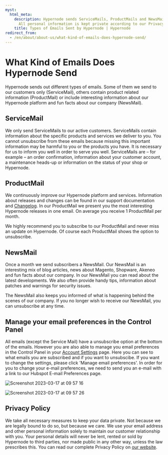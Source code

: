 ```yaml
---
myst:
  html_meta:
    description: Hypernode sends ServiceMails, ProductMails and NewsMails to customers.
      All personal information is kept private according to our Privacy Policy.
    title: Types of Emails Sent by Hypernode | Hypernode
redirect_from:
  - /en/about/about-us/what-kind-of-emails-does-hypernode-send/
---
```


<!-- source: https://support.hypernode.com/en/about/about-us/what-kind-of-emails-does-hypernode-send/ -->

# What Kind of Emails Does Hypernode Send

Hypernode sends out different types of emails. Some of them we send to our customers only (ServiceMail), others contain product related information (ProductMail) or include interesting information about our Hypernode platform and fun facts about our company (NewsMail).

## ServiceMail

We only send ServiceMails to our active customers. ServiceMails contain information about the specific products and services we deliver to you. You cannot unsubscribe from these emails because missing this important information may be harmful to you or the products you have. It is necessary for us to inform you well in order to serve you well. ServiceMails are – for example – an order confirmation, information about your customer account, a maintenance heads-up or information on the status of your shop or Hypernode.

## ProductMail

We continuously improve our Hypernode platform and services. Information about releases and changes can be found in our support documentation and [Changelog](https://changelog.hypernode.com/). In our ProductMail we present you the most interesting Hypernode releases in one email. On average you receive 1 ProductMail per month.

We highly recommend you to subscribe to our ProductMail and never miss an update on Hypernode. Of course each ProductMail shows the option to unsubscribe.

## NewsMail

Once a month we send subscribers a NewsMail. Our NewsMail is an interesting mix of blog articles, news about Magento, Shopware, Akeneo and fun facts about our company. In our NewsMail you can read about the latest developments. We also often provide handy tips, information about patches and warnings for security issues.

The NewsMail also keeps you informed of what is happening behind the scenes of our company. If you no longer wish to receive our NewsMail, you can unsubscribe at any time.

## Manage your email preferences in the Control Panel

All emails (except the Service Mail) have a unsubscribe option at the bottom of the emails. However you are also able to manage you email preferences in the Control Panel in your [Account Settings](https://my.hypernode.com/account-settings/) page. Here you can see to what emails you are subscribed and if you want to unsubscibe. If you want to change the settings, please click 'Manage email preferences'. In order for you to change your e-mail preferences, we need to send you an e-mail with a link to our Hubspot E-mail Preferences page.

![Screenshot 2023-03-17 at 09 57 16](https://user-images.githubusercontent.com/121667008/225858862-ae7cedcd-5cb3-42e7-a363-cb8f507811f4.png)

![Screenshot 2023-03-17 at 09 57 26](https://user-images.githubusercontent.com/121667008/225858885-afab9711-9fba-46aa-bf68-b6d46b5345cb.png)



## Privacy Policy

We take all necessary measures to keep your data private. Not because we are legally bound to do so, but because we care. We use your email address and other personal information solely to maintain our customer relationship with you. Your personal details will never be lent, rented or sold by Hypernode to third parties, nor made public in any other way, unless the law prescribes this. You can read our complete Privacy Policy on [our website](https://www.hypernode.com/assets/documents/Privacy-Policy-Hypernode.pdf).
